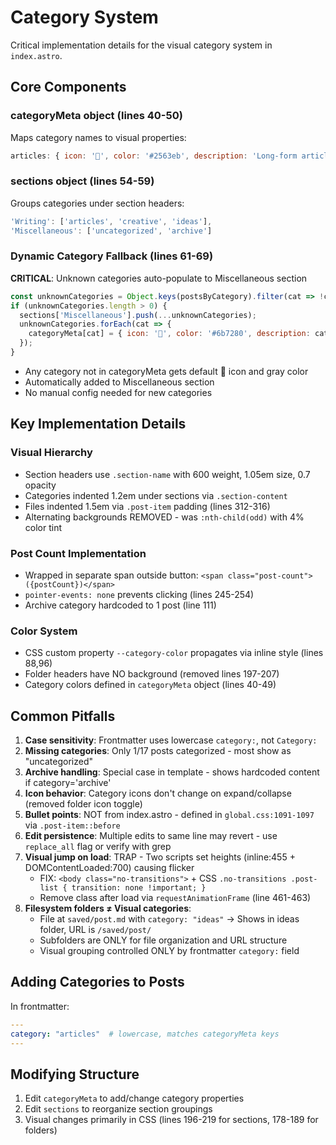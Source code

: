 # Category System

Critical implementation details for the visual category system in `index.astro`.

## Core Components

### categoryMeta object (lines 40-50)
Maps category names to visual properties:
```javascript
articles: { icon: '📝', color: '#2563eb', description: 'Long-form articles and essays' }
```

### sections object (lines 54-59)
Groups categories under section headers:
```javascript
'Writing': ['articles', 'creative', 'ideas'],
'Miscellaneous': ['uncategorized', 'archive']
```

### Dynamic Category Fallback (lines 61-69)
**CRITICAL**: Unknown categories auto-populate to Miscellaneous section
```javascript
const unknownCategories = Object.keys(postsByCategory).filter(cat => !categoryMeta[cat]);
if (unknownCategories.length > 0) {
  sections['Miscellaneous'].push(...unknownCategories);
  unknownCategories.forEach(cat => {
    categoryMeta[cat] = { icon: '📁', color: '#6b7280', description: cat };
  });
}
```
- Any category not in categoryMeta gets default 📁 icon and gray color
- Automatically added to Miscellaneous section
- No manual config needed for new categories

## Key Implementation Details

### Visual Hierarchy
- Section headers use `.section-name` with 600 weight, 1.05em size, 0.7 opacity
- Categories indented 1.2em under sections via `.section-content`
- Files indented 1.5em via `.post-item` padding (lines 312-316)
- Alternating backgrounds REMOVED - was `:nth-child(odd)` with 4% color tint

### Post Count Implementation
- Wrapped in separate span outside button: `<span class="post-count">({postCount})</span>`
- `pointer-events: none` prevents clicking (lines 245-254)
- Archive category hardcoded to 1 post (line 111)

### Color System  
- CSS custom property `--category-color` propagates via inline style (lines 88,96)
- Folder headers have NO background (removed lines 197-207)
- Category colors defined in `categoryMeta` object (lines 40-49)

## Common Pitfalls

1. **Case sensitivity**: Frontmatter uses lowercase `category:`, not `Category:`
2. **Missing categories**: Only 1/17 posts categorized - most show as "uncategorized"
3. **Archive handling**: Special case in template - shows hardcoded content if category='archive'
4. **Icon behavior**: Category icons don't change on expand/collapse (removed folder icon toggle)
5. **Bullet points**: NOT from index.astro - defined in `global.css:1091-1097` via `.post-item::before`
6. **Edit persistence**: Multiple edits to same line may revert - use `replace_all` flag or verify with grep
7. **Visual jump on load**: TRAP - Two scripts set heights (inline:455 + DOMContentLoaded:700) causing flicker
   - FIX: `<body class="no-transitions">` + CSS `.no-transitions .post-list { transition: none !important; }`
   - Remove class after load via `requestAnimationFrame` (line 461-463)
8. **Filesystem folders ≠ Visual categories**: 
   - File at `saved/post.md` with `category: "ideas"` → Shows in ideas folder, URL is `/saved/post/`
   - Subfolders are ONLY for file organization and URL structure
   - Visual grouping controlled ONLY by frontmatter `category:` field

## Adding Categories to Posts

In frontmatter:
```yaml
---
category: "articles"  # lowercase, matches categoryMeta keys
---
```

## Modifying Structure

1. Edit `categoryMeta` to add/change category properties
2. Edit `sections` to reorganize section groupings
3. Visual changes primarily in CSS (lines 196-219 for sections, 178-189 for folders)